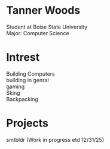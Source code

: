 # Tanner Woods

Student at Boise State University <br>
Major: Computer Science

# Intrest
Building Computers<br> 
building in genral <br>
gaming <br>
Sking <br>
Backpacking<br>

# Projects 
smtbldr (Work in progress etd 12/31/25)

